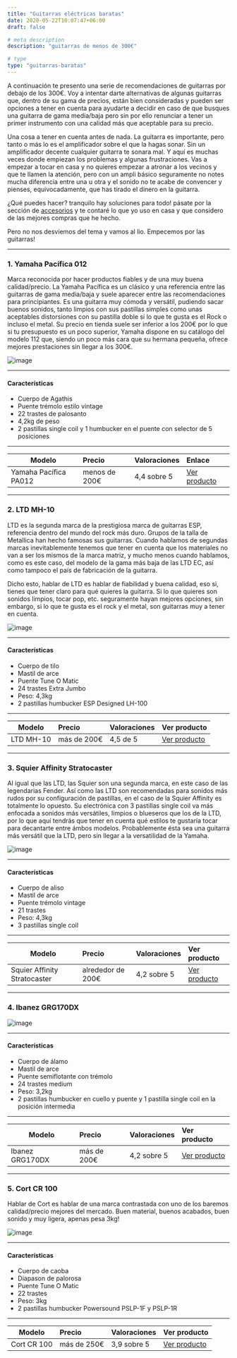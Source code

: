 ```yaml
---
title: "Guitarras eléctricas baratas"
date: 2020-05-22T10:07:47+06:00
draft: false

# meta description
description: "guitarras de menos de 300€"

# type
type: "guitarras-baratas"
---
```


A continuación te presento una serie de recomendaciones de guitarras por debajo de los 300€. Voy a intentar darte alternativas de algunas guitarras que, dentro de su gama de precios, están bien consideradas y pueden ser opciones a tener en cuenta para ayudarte a decidir en caso de que busques una guitarra de gama media/baja pero sin por ello renunciar a tener un primer instrumento con una calidad más que aceptable para su precio.

Una cosa a tener en cuenta antes de nada. La guitarra es importante, pero tanto o más lo es el amplificador sobre el que la hagas sonar. Sin un amplificador decente cualquier guitarra te sonara mal. Y aquí es muchas veces donde empiezan los problemas y algunas frustraciones. Vas a empezar a tocar en casa y no quieres empezar a atronar a los vecinos y que te llamen la atención, pero con un ampli básico seguramente no notes mucha diferencia entre una u otra y el sonido no te acabe de convencer y pienses, equivocadamente, que has tirado el dinero en la guitarra.

¿Qué puedes hacer? tranquilo hay soluciones para todo! pásate por la sección de [accesorios](https://www.comprarunaguitarra.com/accesorios) y te contaré lo que yo uso en casa y que considero de las mejores compras que he hecho.

Pero no nos desviemos del tema y vamos al lio. Empecemos por las guitarras!

<hr>



### 1. Yamaha Pacífica 012

Marca reconocida por hacer productos fiables y de una muy buena calidad/precio. La Yamaha Pacífica es un clásico y una referencia entre las guitarras de gama media/baja y suele aparecer entre las recomendaciones para principiantes. Es una guitarra muy cómoda y versátil, pudiendo sacar buenos sonidos, tanto limpios con sus pastillas simples como unas aceptables distorsiones con su pastilla doble si lo que te gusta es el Rock o incluso el metal. Su precio en tienda suele ser inferior a los 200€ por lo que si tu presupuesto es un poco superior, Yamaha dispone en su catálogo del modelo 112 que, siendo un poco más cara que su hermana pequeña, ofrece mejores prestaciones sin llegar a los 300€.

![image](../../images/post/yamaha_pacifica_112_blk.jpg)

<hr>

#### Características

* Cuerpo de Agathis
* Puente trémolo estilo vintage
* 22 trastes de palosanto
* 4,2kg de peso
* 2 pastillas single coil y 1 humbucker en el puente con selector de 5 posiciones

<hr>

| Modelo        | Precio    | Valoraciones | Enlace |      
| ------------- |:-------------|:-------------|:-------------
| Yamaha Pacífica PA012	   	   | menos de 200€ | 4,4 sobre 5 | [Ver producto](https://www.google.com)  |  [Ver producto](https://www.google.com)	

<hr>

### 2. LTD MH-10

LTD es la segunda marca de la prestigiosa marca de guitarras ESP, referencia dentro del mundo del rock más duro. Grupos de la talla de Metallica han hecho famosas sus guitarras. Cuando hablamos de segundas marcas inevitablemente tenemos que tener en cuenta que los materiales no van a ser los mismos de la marca matriz, y mucho menos cuando hablamos, como es este caso, del modelo de la gama más baja de las LTD EC, así como tampoco el país de fabricación de la guitarra.

Dicho esto, hablar de LTD es hablar de fiabilidad y buena calidad, eso si, tienes que tener claro para qué quieres la guitarra. Si lo que quieres son sonidos limpios, tocar pop, etc. seguramente hayan mejores opciones, sin embargo, si lo que te gusta es el rock y el metal, son guitarras muy a tener en cuenta.

![image](../../images/post/LTD_MH_10.png)

<hr>

#### Características

* Cuerpo de tilo
* Mastil de arce
* Puente Tune O Matic
* 24 trastes Extra Jumbo
* Peso: 4,3kg
* 2 pastillas humbucker ESP Designed LH-100

<hr>

| Modelo        | Precio    | Valoraciones | Ver producto |      
| ------------- |:-------------|:-------------|:-------------
| LTD MH-10	   	   | más de 200€ | 4,5 de 5 | [Ver producto](https://www.google.com)		

<hr>

### 3. Squier Affinity Stratocaster

Al igual que las LTD, las Squier son una segunda marca, en este caso de las legendarias Fender. Así como las LTD son recomendadas para sonidos más rudos por su configuración de pastillas, en el caso de la Squier Affinity es totalmente lo opuesto. Su electrónica con 3 pastillas single coil va más enfocada a sonidos más versátiles, limpios o blueseros que los de la LTD, por lo que aquí tendrás que tener en cuenta qué estilos te gustaría tocar para decantarte entre ámbos modelos. Probablemente ésta sea una guitarra más versátil que la LTD, pero sin llegar a la versatilidad de la Yamaha.

![image](../../images/post/squier_affinity_stratocaster.png)

<hr>

#### Características

* Cuerpo de aliso
* Mastil de arce
* Puente trémolo vintage
* 21 trastes
* Peso: 4,3kg
* 3 pastillas single coil

<hr>

| Modelo        | Precio    | Valoraciones | Ver producto |      
| ------------- |:-------------|:-------------|:-------------
| Squier Affinity Stratocaster | alrededor de 200€ | 4,2 sobre 5 | [Ver producto](https://www.google.com)	

<hr>

### 4. Ibanez GRG170DX

![image](../../images/post/Ibanez_GRG_170dx.png)

<hr>

#### Características

* Cuerpo de álamo
* Mastil de arce
* Puente semiflotante con trémolo
* 24 trastes medium
* Peso: 3,2kg
* 2 pastillas humbucker en cuello y puente y 1 pastilla single coil en la posición intermedia

<hr>

| Modelo        | Precio    | Valoraciones | Ver producto |      
| ------------- |:-------------|:-------------|:-------------
| Ibanez GRG170DX | más de 200€ | 4,2 sobre 5 | [Ver producto](https://www.google.com)		

<hr>

### 5. Cort CR 100

Hablar de Cort es hablar de una marca contrastada con uno de los baremos calidad/precio mejores del mercado. Buen material, buenos acabados, buen sonido y muy ligera, apenas pesa 3kg!

![image](../../images/post/cort_cr_100.png)

<hr>

#### Características

* Cuerpo de caoba
* Diapason de palorosa
* Puente Tune O Matic
* 22 trastes
* Peso: 3kg
* 2 pastillas humbucker Powersound PSLP-1F y PSLP-1R

<hr>

| Modelo        | Precio    | Valoraciones | Ver producto |      
| ------------- |:-------------|:-------------|:-------------
| Cort CR 100	   	   | más de 250€ | 3,9 sobre 5 | [Ver producto](https://www.google.com)



